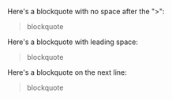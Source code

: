Here's a blockquote with no space after the ">":

>blockquote

Here's a blockquote with leading space:

   > blockquote

Here's a blockquote on the next line:
> blockquote